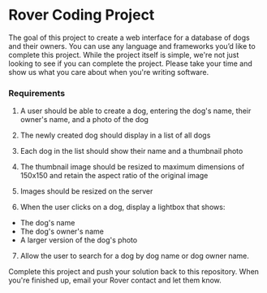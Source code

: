 # Rover Coding Project

The goal of this project to create a web interface for a database of dogs and their owners. You can use any language and frameworks you’d like to complete this project. While the project itself is simple, we're not just looking to see if you can complete the project. Please take your time and show us what you care about when you're writing software.


### Requirements

1. A user should be able to create a dog, entering the dog's name, their owner's name, and a photo of the dog

2. The newly created dog should display in a list of all dogs

3. Each dog in the list should show their name and a thumbnail photo

4. The thumbnail image should be resized to maximum dimensions of 150x150 and retain the aspect ratio of the original image

5. Images should be resized on the server

6. When the user clicks on a dog, display a lightbox that shows:
  - The dog's name
  - The dog's owner's name
  - A larger version of the dog's photo

7. Allow the user to search for a dog by dog name or dog owner name.


Complete this project and push your solution back to this repository. When you're finished up, email your Rover contact and let them know.
